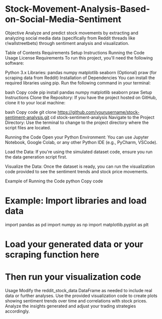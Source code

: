 # Stock-Movement-Analysis-Based-on-Social-Media-Sentiment
Objective
Analyze and predict stock movements by extracting and analyzing social media data (specifically from Reddit threads like r/wallstreetbets) through sentiment analysis and visualization.

Table of Contents
Requirements
Setup Instructions
Running the Code
Usage
License
Requirements
To run this project, you'll need the following software:

Python 3.x
Libraries:
pandas
numpy
matplotlib
seaborn
(Optional) praw (for scraping data from Reddit)
Installation of Dependencies
You can install the required libraries using pip. Run the following command in your terminal:

bash
Copy code
pip install pandas numpy matplotlib seaborn praw
Setup Instructions
Clone the Repository: If you have the project hosted on GitHub, clone it to your local machine:

bash
Copy code
git clone https://github.com/yourusername/stock-sentiment-analysis.git
cd stock-sentiment-analysis
Navigate to the Project Directory: Use the terminal to change to the project directory where the script files are located.

Running the Code
Open your Python Environment: You can use Jupyter Notebook, Google Colab, or any other Python IDE (e.g., PyCharm, VSCode).

Load the Data: If you're using the simulated dataset code, ensure you run the data generation script first.

Visualize the Data: Once the dataset is ready, you can run the visualization code provided to see the sentiment trends and stock price movements.

Example of Running the Code
python
Copy code
# Example: Import libraries and load data
import pandas as pd
import numpy as np
import matplotlib.pyplot as plt

# Load your generated data or your scraping function here
# Then run your visualization code
Usage
Modify the reddit_stock_data DataFrame as needed to include real data or further analyses.
Use the provided visualization code to create plots showing sentiment trends over time and correlations with stock prices.
Analyze the insights generated and adjust your trading strategies accordingly.
